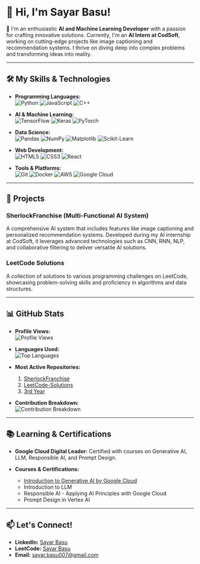 # 👋 Hi, I'm Sayar Basu!

🚀 I'm an enthusiastic **AI and Machine Learning Developer** with a passion for crafting innovative solutions. Currently, I'm an **AI Intern at CodSoft**, working on cutting-edge projects like image captioning and recommendation systems. I thrive on diving deep into complex problems and transforming ideas into reality.

---

## 🛠️ My Skills & Technologies

- **Programming Languages:**  
  ![Python](https://img.shields.io/badge/Python-3776AB?style=for-the-badge&logo=python&logoColor=white)
  ![JavaScript](https://img.shields.io/badge/JavaScript-F7DF1E?style=for-the-badge&logo=javascript&logoColor=black)
  ![C++](https://img.shields.io/badge/C++-00599C?style=for-the-badge&logo=cplusplus&logoColor=white)

- **AI & Machine Learning:**  
  ![TensorFlow](https://img.shields.io/badge/TensorFlow-FF6F00?style=for-the-badge&logo=tensorflow&logoColor=white)
  ![Keras](https://img.shields.io/badge/Keras-D00000?style=for-the-badge&logo=keras&logoColor=white)
  ![PyTorch](https://img.shields.io/badge/PyTorch-EE4C2C?style=for-the-badge&logo=pytorch&logoColor=white)

- **Data Science:**  
  ![Pandas](https://img.shields.io/badge/Pandas-150458?style=for-the-badge&logo=pandas&logoColor=white)
  ![NumPy](https://img.shields.io/badge/NumPy-013243?style=for-the-badge&logo=numpy&logoColor=white)
  ![Matplotlib](https://img.shields.io/badge/Matplotlib-007ACC?style=for-the-badge&logo=matplotlib&logoColor=white)
  ![Scikit-Learn](https://img.shields.io/badge/Scikit--Learn-F7931E?style=for-the-badge&logo=scikit-learn&logoColor=white)

- **Web Development:**  
  ![HTML5](https://img.shields.io/badge/HTML5-E34F26?style=for-the-badge&logo=html5&logoColor=white)
  ![CSS3](https://img.shields.io/badge/CSS3-1572B6?style=for-the-badge&logo=css3&logoColor=white)
  ![React](https://img.shields.io/badge/React-61DAFB?style=for-the-badge&logo=react&logoColor=black)

- **Tools & Platforms:**  
  ![Git](https://img.shields.io/badge/Git-F05032?style=for-the-badge&logo=git&logoColor=white)
  ![Docker](https://img.shields.io/badge/Docker-2496ED?style=for-the-badge&logo=docker&logoColor=white)
  ![AWS](https://img.shields.io/badge/Amazon_AWS-232F3E?style=for-the-badge&logo=amazonaws&logoColor=white)
  ![Google Cloud](https://img.shields.io/badge/Google_Cloud-4285F4?style=for-the-badge&logo=googlecloud&logoColor=white)

---

## 🚀 Projects

### SherlockFranchise (Multi-Functional AI System)
A comprehensive AI system that includes features like image captioning and personalized recommendation systems. Developed during my AI internship at CodSoft, it leverages advanced technologies such as CNN, RNN, NLP, and collaborative filtering to deliver versatile AI solutions.

### LeetCode Solutions
A collection of solutions to various programming challenges on LeetCode, showcasing problem-solving skills and proficiency in algorithms and data structures.

---

## 📊 GitHub Stats

- **Profile Views:**  
  ![Profile Views](https://komarev.com/ghpvc/?username=Sayar-212&color=blue&style=flat-square)

- **Languages Used:**  
  ![Top Languages](https://github-readme-stats.vercel.app/api/top-langs/?username=Sayar-212&layout=compact&theme=radical)

- **Most Active Repositories:**  
  1. [SherlockFranchise](https://github.com/Sayar-212/CodSoftAI)
  2. [LeetCode-Solutions](https://github.com/Sayar-212/My_Leetcodes)
  3. [3rd Year](https://github.com/Sayar-212/5th-Sem)

- **Contribution Breakdown:**  
  ![Contribution Breakdown](https://github-readme-stats.vercel.app/api?username=Sayar-212&show_icons=true&theme=radical)

---

## 📚 Learning & Certifications

- **Google Cloud Digital Leader:** Certified with courses on Generative AI, LLM, Responsible AI, and Prompt Design.
  
- **Courses & Certifications:**
  - [Introduction to Generative AI by Google Cloud](https://www.credly.com/badges/7468fe29-d11c-4213-807b-c46492f3d7e8/public_url)
  - Introduction to LLM
  - Responsible AI - Applying AI Principles with Google Cloud
  - Prompt Design in Vertex AI

---

## 📫 Let's Connect!

- **LinkedIn:** [Sayar Basu](https://www.linkedin.com/in/SayarBasu)
- **LeetCode:** [Sayar Basu](https://leetcode.com/SayarBasu)
- **Email:** sayar.basu007@gmail.com
